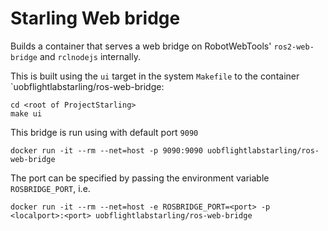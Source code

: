 # Starling Web bridge

Builds a container that serves a web bridge on 
RobotWebTools' `ros2-web-bridge` and `rclnodejs` internally.

This is built using the `ui` target in the system `Makefile` to the container `uobflightlabstarling/ros-web-bridge:
```
cd <root of ProjectStarling>
make ui
```

This bridge is run using with default port `9090`
```
docker run -it --rm --net=host -p 9090:9090 uobflightlabstarling/ros-web-bridge
```

The port can be specified by passing the environment variable `ROSBRIDGE_PORT`, i.e.
```
docker run -it --rm --net=host -e ROSBRIDGE_PORT=<port> -p <localport>:<port> uobflightlabstarling/ros-web-bridge
```




